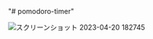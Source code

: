 "# pomodoro-timer" 

![スクリーンショット 2023-04-20 182745](https://user-images.githubusercontent.com/104293716/233323195-992f78c6-3bb6-4258-bcd3-6b7056848e7d.png)

